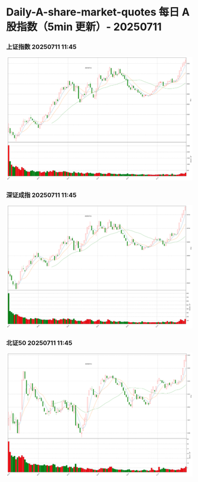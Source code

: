 
# Daily-A-share-market-quotes 每日 A 股指数（5min 更新）- 20250711

### 上证指数 20250711 11:45
![](./fig/2025/7/20250711-sh000001.png)

### 深证成指 20250711 11:45
![](./fig/2025/7/20250711-sz399001.png)

### 北证50 20250711 11:45
![](./fig/2025/7/20250711-bj899050.png)
